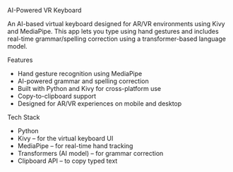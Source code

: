 AI-Powered VR Keyboard

An AI-based virtual keyboard designed for AR/VR environments using Kivy and MediaPipe. This app lets you type using hand gestures and includes real-time grammar/spelling correction using a transformer-based language model.



Features

-  Hand gesture recognition using MediaPipe
-  AI-powered grammar and spelling correction
-  Built with Python and Kivy for cross-platform use
-  Copy-to-clipboard support
-  Designed for AR/VR experiences on mobile and desktop



Tech Stack

- Python
- Kivy – for the virtual keyboard UI
- MediaPipe – for real-time hand tracking
- Transformers (AI model) – for grammar correction
- Clipboard API – to copy typed text

